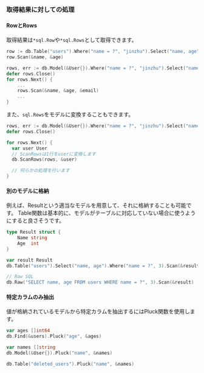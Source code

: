 ### 取得結果に対しての処理
#### RowとRows
取得結果は`*sql.Row`や`*sql.Rows`として取得できます。

```go
row := db.Table("users").Where("name = ?", "jinzhu").Select("name, age").Row() // (*sql.Row)
row.Scan(&name, &age)

rows, err := db.Model(&User{}).Where("name = ?", "jinzhu").Select("name, age, email").Rows() // (*sql.Rows, error)
defer rows.Close()
for rows.Next() {
    ...
    rows.Scan(&name, &age, &email)
    ...
}
```

また、`sql.Rows`をモデルに変換することもできます。

```go
rows, err := db.Model(&User{}).Where("name = ?", "jinzhu").Select("name, age, email").Rows() // (*sql.Rows, error)
defer rows.Close()

for rows.Next() {
  var user User
  // ScanRowsは1行をuserに変換します
  db.ScanRows(rows, &user)

  // 何らかの処理を行います
}
```

#### 別のモデルに格納
例えば、Resultという適当なモデルを用意して、それに格納することも可能です。
Table関数は基本的に、モデルがテーブルに対応していない場合に使うようにすると良さそうです。

```go
type Result struct {
    Name string
    Age  int
}

var result Result
db.Table("users").Select("name, age").Where("name = ?", 3).Scan(&result)

// Raw SQL
db.Raw("SELECT name, age FROM users WHERE name = ?", 3).Scan(&result)
```

#### 特定カラムのみ抽出
値が格納されているモデルから特定カラムを抽出するにはPluck関数を使用します。

```go
var ages []int64
db.Find(&users).Pluck("age", &ages)

var names []string
db.Model(&User{}).Pluck("name", &names)

db.Table("deleted_users").Pluck("name", &names)
```